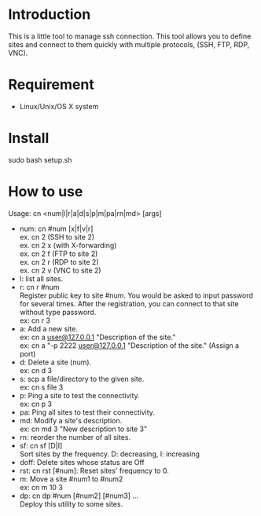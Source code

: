 Introduction
============
This is a little tool to manage ssh connection. This tool allows you to define
sites and connect to them quickly with multiple protocols, (SSH, FTP, RDP,
VNC).

Requirement
===========
- Linux/Unix/OS X system 

Install
==========
sudo bash setup.sh

How to use
==========
Usage: cn <num|l|r|a|d|s|p|m|pa|rn|md> [args]

- num: cn #num [x|f|v|r]<br>
ex. cn 2 (SSH to site 2)<br>
ex. cn 2 x (with X-forwarding)<br>
ex. cn 2 f (FTP to site 2)<br>
ex. cn 2 r (RDP to site 2)<br>
ex. cn 2 v (VNC to site 2)<br>
- l: list all sites.<br>
- r: cn r #num<br>
Register public key to site #num. You would be asked to input password for
several times. After the registration, you can connect to that site without
type password.<br>
ex: cn r 3<br>
- a: Add a new site.<br>
ex: cn a user@127.0.0.1 "Description of the site."<br>
ex: cn a "-p 2222 user@127.0.0.1 "Description of the site." (Assign a port)<br>
- d: Delete a site (num). <br>
ex: cn d 3<br>
- s: scp a file/directory to the given site. <br>
ex: cn s file 3<br>
- p: Ping a site to test the connectivity. <br>
ex: cn p 3<br>
- pa: Ping all sites to test their connectivity.<br>
- md: Modify a site's description.<br>
ex: cn md 3 "New description to site 3"<br>
- rn: reorder the number of all sites.<br>
- sf: cn sf [D|I]<br>
Sort sites by the frequency. D: decreasing, I: increasing<br>
- doff: Delete sites whose status are Off<br>
- rst: cn rst [#num]: Reset sites' frequency to 0.<br>
- m: Move a site #num1 to #num2<br>
ex: cn m 10 3<br>
- dp: cn dp #num [#num2] [#num3] ...<br>
Deploy this utility to some sites.

